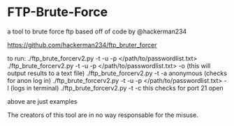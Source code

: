 # FTP-Brute-Force
a tool to brute force ftp based off of code by @hackerman234

https://github.com/hackerman234/ftp_bruter_forcer

to run:
  ./ftp_brute_forcerv2.py -t <target ip> -u <username> -p </path/to/passwordlist.txt>
  ./ftp_brute_forcerv2.py -t <target ip> -u <username> -p </path/to/passwordlist.txt> -o <output file ex: example> (this will output results to a text file)
  ./ftp_brute_forcerv2.py -t <target ip> -a anonymous (checks for anon log in)
  ./ftp_brute_forcerv2.py -t <target ip> -u <username> -p </path/to/passwordlist.txt> -l (logs in terminal)
  ./ftp_brute_forcerv2.py -t <target ip> -c this checks for port 21 open
  
  above are just examples
  
  
The creators of this tool are in no way responsable for the misuse.
